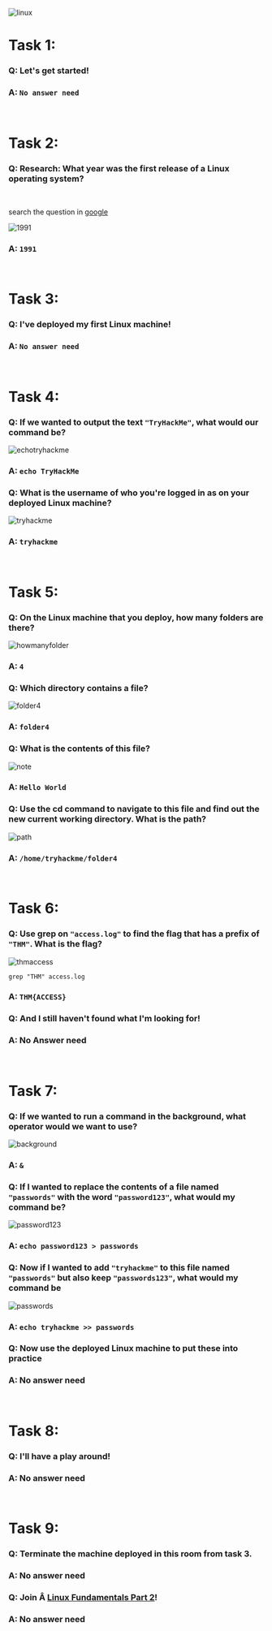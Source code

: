 ![linux](images/fundamentals-part-1.png)

**<h1>Task 1:</h1>**

<h3>Q: Let's get started!</h3>

### A: `No answer need`
<br/>

**<h1>Task 2:</h1>**

<h3>Q: Research: What year was the first release of a Linux operating system?</h3>
<br/>

search the question in [google](https://www.google.com)
<br/>

![1991](images/1991.png)
<br/>

### A: `1991`<br/>
<br/>

**<h1>Task 3:</h1>**

<h3>Q: I've deployed my first Linux machine!</h3>

### A: `No answer need`
<br/>

**<h1>Task 4:</h1>**

### Q: If we wanted to output the text `"TryHackMe"`, what would our command be?

![echotryhackme](images/echoTryhackme.png)

### A: `echo TryHackMe`

### Q: What is the username of who you're logged in as on your deployed Linux machine?

![tryhackme](images/tryhackme.png)

### A: `tryhackme`
<br/>

**<h1>Task 5:</h1>**

### Q: On the Linux machine that you deploy, how many folders are there?

![howmanyfolder](images/howmanyfolder.png)

### A: `4`

### Q: Which directory contains a file?

![folder4](images/folder4.png)

### A: `folder4`

### Q: What is the contents of this file?

![note](images/helloworld.png)

### A: `Hello World`

### Q: Use the cd command to navigate to this file and find out the new current working directory. What is the path?

![path](images/path.png)

### A: `/home/tryhackme/folder4`
<br/>

**<h1>Task 6:</h1>**

### Q: Use grep on `"access.log"` to find the flag that has a prefix of `"THM"`. What is the flag?

![thmaccess](images/thmaccess.png)

    grep "THM" access.log

### A: `THM{ACCESS}`

### Q: And I still haven't found what I'm looking for!

### A: No Answer need
<br/>

**<h1>Task 7:</h1>**

### Q: If we wanted to run a command in the background, what operator would we want to use?

![background](images/background.png)

### A: `&`

### Q: If I wanted to replace the contents of a file named `"passwords"` with the word `"password123"`, what would my command be?

![password123](images/password123.png)

### A: `echo password123 > passwords`

### Q: Now if I wanted to add `"tryhackme"` to this file named `"passwords"` but also keep `"passwords123"`, what would my command be

![passwords](images/passwords.png)

### A: `echo tryhackme >> passwords`


### Q: Now use the deployed Linux machine to put these into practice

### A: No answer need
<br/>

**<h1>Task 8:</h1>**

### Q: I'll have a play around!

### A: No answer need
<br/>

**<h1>Task 9:</h1>**

### Q: Terminate the machine deployed in this room from task 3.

### A: No answer need

### Q: Join Â [Linux Fundamentals Part 2](https://tryhackme.com/jr/linuxfundamentalspart2)!

### A: No answer need